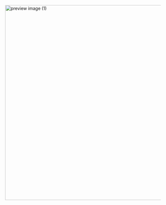 <img width="1200" height="630" alt="preview image (1)" src="https://github.com/user-attachments/assets/97d6ffb2-f89d-4220-bc43-06038c9bb340" />
